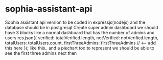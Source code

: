 # sophia-assistant-api
Sophia assistant api version to be coded in expressjs(nodejs) and the database should be in postgresql
Create super admin dashboard we should have 3 blocks like a normal dashboard that has the number of admins and users res.json({ 		      verified: totalVerified.length, 		      notVerified: notVerified.length, 		      totalUsers: totalUsers.count, 		      firstThreeAdmins: firstThreeAdmins // <-- add this here 		    }); like this..  and a piechart too to represent we should be able to see the first three admins next then